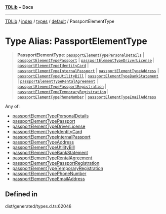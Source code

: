 [**TDLib**](../../../../../../README.md) • **Docs**

***

[TDLib](../../../../../../modules.md) / [index](../../../../../README.md) / [types](../../../README.md) / [default](../README.md) / PassportElementType

# Type Alias: PassportElementType

> **PassportElementType**: [`passportElementTypePersonalDetails`](passportElementTypePersonalDetails.md) \| [`passportElementTypePassport`](passportElementTypePassport.md) \| [`passportElementTypeDriverLicense`](passportElementTypeDriverLicense.md) \| [`passportElementTypeIdentityCard`](passportElementTypeIdentityCard.md) \| [`passportElementTypeInternalPassport`](passportElementTypeInternalPassport.md) \| [`passportElementTypeAddress`](passportElementTypeAddress.md) \| [`passportElementTypeUtilityBill`](passportElementTypeUtilityBill.md) \| [`passportElementTypeBankStatement`](passportElementTypeBankStatement.md) \| [`passportElementTypeRentalAgreement`](passportElementTypeRentalAgreement.md) \| [`passportElementTypePassportRegistration`](passportElementTypePassportRegistration.md) \| [`passportElementTypeTemporaryRegistration`](passportElementTypeTemporaryRegistration.md) \| [`passportElementTypePhoneNumber`](passportElementTypePhoneNumber.md) \| [`passportElementTypeEmailAddress`](passportElementTypeEmailAddress.md)

Any of:
- [passportElementTypePersonalDetails](passportElementTypePersonalDetails.md)
- [passportElementTypePassport](passportElementTypePassport.md)
- [passportElementTypeDriverLicense](passportElementTypeDriverLicense.md)
- [passportElementTypeIdentityCard](passportElementTypeIdentityCard.md)
- [passportElementTypeInternalPassport](passportElementTypeInternalPassport.md)
- [passportElementTypeAddress](passportElementTypeAddress.md)
- [passportElementTypeUtilityBill](passportElementTypeUtilityBill.md)
- [passportElementTypeBankStatement](passportElementTypeBankStatement.md)
- [passportElementTypeRentalAgreement](passportElementTypeRentalAgreement.md)
- [passportElementTypePassportRegistration](passportElementTypePassportRegistration.md)
- [passportElementTypeTemporaryRegistration](passportElementTypeTemporaryRegistration.md)
- [passportElementTypePhoneNumber](passportElementTypePhoneNumber.md)
- [passportElementTypeEmailAddress](passportElementTypeEmailAddress.md)

## Defined in

dist/generated/types.d.ts:62048
